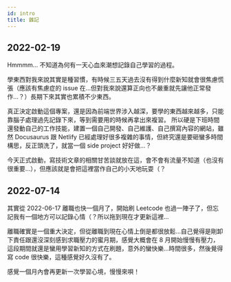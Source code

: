 ```yaml
---
id: intro
title: 雜記
---
```


## 2022-02-19

Hmmmm... 不知道為何有一天心血來潮想記錄自己學習的過程。

學東西對我來說其實是種習慣，有時候三五天過去沒有得到什麼新知就會很焦慮慌張（應該有焦慮症的 issue 在...但對我來說還算正向也不嚴重就先讓他正常發作...？）長期下來其實也累積不少東西。

真正決定啟動這個專案，還是因為前端世界涉入越深，要學的東西越來越多，只能靠腦子處理過先記錄下來，等到需要用的時候再拿出來複習。
所以硬是下班時間還發動自己的工作技能，建置一個自己開發、自己維護、自己撰寫內容的網站，雖然 Docusaurus 跟 Netlify 已經處理好很多複雜的事情，但終究還是要砸蠻多時間構思，反正頭洗了，就當一個 side project 好好做...？

今天正式啟動，寫技術文章的相關甘苦談就放在這，會不會有流量不知道（也沒有很重要...），但應該就是會把這裡當作自己的小天地玩耍（？

## 2022-07-14

其實從 2022-06-17 離職也快一個月了，開始刷 Leetcode 也過一陣子了，但忘記我有一個地方可以記錄心情（？所以拖到現在才更新這裡...

離職確實是一個重大決定，但從離職到現在心情上倒是都很放鬆...自己覺得是剛卸下責任跟還沒深刻感到求職壓力的蜜月期，感覺大概會在 8 月開始慢慢有壓力，這段期間就還是蠻用學習新知的方式在刷題，意外的蠻快樂...時間很多，然後覺得寫 code 很快樂，這種感覺好久沒有了。

感覺一個月內會再更新一次學習心境，慢慢來唄！
